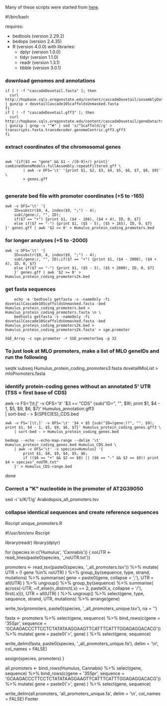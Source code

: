 Many of these scripts were started from [here](https://github.com/tobjores/Synthetic-Promoter-Designs-Enabled-by-a-Comprehensive-Analysis-of-Plant-Core-Promoters/blob/main/promoter_annotation/extract_promoter_seqs.sh).

#!/bin/bash

requires:
- bedtools (version 2.29.2)
- bedops (version 2.4.35)
- R (version 4.0.0) with libraries:
  - dplyr (version 1.0.0)
  - tidyr (version 1.1.0)
  - readr (version 1.3.1)
  - tibble (version 3.0.1)


### download genomes and annotations ###

```shell
if [ ! -f "cascadeDovetail.fasta" ]; then
  curl http://hopbase.cqls.oregonstate.edu/content/cascadeDovetail/assemblyData/dovetailCascade10ScaffoldsUnmasked.fasta.gz | gunzip > dovetailCascade10ScaffoldsUnmasked.fasta
fi
if [ ! -f "cascadeDovetail.gff3" ]; then
  curl http://hopbase.cqls.oregonstate.edu/content/cascadeDovetail/geneData/transdecoder/transdecoderOutput/transcripts.fasta.transdecoder.genomeCentric.gff3.gz | gunzip | grep -v "^#" | sed 's/^Scaffold//g' > transcripts.fasta.transdecoder.genomeCentric.gff3.gff3
fi
```

### extract coordinates of the chromosomal genes ###

```shell
	
awk '{if($3 == "gene" && $1 ~ /[0-9]+/) print}' combinedGeneModels.fullAssembly.repeatFiltered.gff \
		| awk -v OFS='\t' '{print $1, $2, $3, $4, $5, $6, $7, $8, $9}' \
		> genes.gff
			
```
	
### generate bed file with promoter coordinates (+5 to -165) ###
	
```shell
awk -v OFS='\t' '{
	ID=substr($9, 4, index($9, ";") - 4);
	sub(/gene:/, "", ID);
	if($7 == "+") {print $1, ($4 - 166), ($4 + 4), ID, 0, $7}
	else if($7 == "-") {print $1, ($5 - 5), ($5 + 165), ID, 0, $7}
}' genes.gff | awk '$2 >= 0' > Humulus_protein_coding_promoters.bed
```
	
### for longer analyses (+5 to -2000) ###
	
```shell
awk -v OFS='\t' '{
	ID=substr($9, 4, index($9, ";") - 4);
	sub(/gene:/, "", ID);if($7 == "+") {print $1, ($4 - 2000), ($4 + 4), ID, 0, $7}
	else if($7 == "-") {print $1, ($5 - 5), ($5 + 2000), ID, 0, $7}
	}' genes.gff | awk '$2 >= 0' > Humulus_protein_coding_promoters2k.bed
```

### get fasta sequences ###
	
```shell
	echo -e 'bedtools getfasta -s -nameOnly -fi dovetailCascade10ScaffoldsUnmasked.fasta -bed  Humulus_protein_coding_promoters.bed > Humulus_protein_coding_promoters.fasta \n \
	bedtools getfasta -s -nameOnly -fi dovetailCascade10ScaffoldsUnmasked.fasta -bed  Humulus_protein_coding_promoters2k.bed > Humulus_protein_coding_promoters2k.fasta' > sge.promoter	
```
	
```shell	
SGE_Array -c sge.promoter -r SGE_promoterSeq -p 32 	
```

	
### To just look at MLO promoters, make a list of MLO geneIDs and run the following ###
seqtk subseq Humulus_protein_coding_promoters3.fasta dovetailMloList > mloPromoters.fasta

### identify protein-coding genes without an annotated 5' UTR (TSS = first base of CDS) ###
awk -v FS='[\t;]' -v OFS='\t' '$3 == "CDS" {sub("ID=", "", $9); print $1, $4 - 1, $5, $9, $6, $7}' Humulus_annotation.gff3 \
| sort-bed - > ${SPECIES}_CDS.bed

	awk -v FS='[\t;]' -v OFS='\t' '$4 < $5 {sub("ID=(gene:)?", "", $9); print $1, $4 - 1, $5, $9, $6, $7}' Humulus_protein_coding_genes.gff3 \
		| sort-bed - > Humulus_protein_coding_genes.bed

	bedmap --echo --echo-map-range --delim '\t' Humulus_protein_coding_genes.bed Humulus_CDS.bed \
		| awk -v OFS='\t' -v species=Humulus} '{
			print $1, $8, $9, $4, $5, $6;
			if (($6 == "+" && $2 == $8) || ($6 == "-" && $3 == $9)) print $4 > species"_noUTR.txt"
		}' > Humulus_CDS-range.bed
	
done


### Correct a "K" nucleotide in the promoter of AT2G39050 ###
sed -i 's/K/T/g' Arabidopsis_all_promoters.tsv


### collapse identical sequences and create reference sequences ###
Rscript unique_promoters.R

#!/usr/bin/env Rscript

library(readr)
library(dplyr)

for (species in c('Humulus', 'Cannabis')) {
  noUTR <- read_lines(paste0(species, '_noUTR.txt'))

  promoters <- read_tsv(paste0(species, '_all_promoters.tsv')) %>%
    mutate(
      UTR = (! gene %in% noUTR)
    ) %>%
    group_by(sequence, type, strand, mutations) %>%
    summarise(
      gene = paste0(gene, collapse = ';'),
      UTR = all(UTR)
    ) %>%
    ungroup() %>%
    group_by(sequence) %>%
    summarise(
      across(-UTR, ~if_else(n_distinct(.x) == 2, paste0(.x, collapse = '/'), first(.x))),
      UTR = all(UTR)
    ) %>%
    ungroup() %>%
    select(gene, type, sequence, strand, UTR, mutations) %>%
    arrange(gene)
  
  write_tsv(promoters, paste0(species, '_all_promoters_unique.tsv'), na = '')

  fasta <- promoters %>%
    select(gene, sequence) %>%
    bind_rows(c(gene = '35Spr', sequence = 'GCAAGACCCTTCCTCTATATAAGGAAGTTCATTTCATTTGGAGAGGACACG')) %>%
    mutate(
      gene = paste0('>', gene)
    ) %>%
    select(gene, sequence)

  write_delim(fasta, paste0(species, '_all_promoters_unique.fa'), delim = '\n', col_names = FALSE)

  assign(species, promoters)
}

all.promoters <- bind_rows(Humulus, Cannabis) %>%
  select(gene, sequence) %>%
  bind_rows(c(gene = '35Spr', sequence = 'GCAAGACCCTTCCTCTATATAAGGAAGTTCATTTCATTTGGAGAGGACACG')) %>%
  mutate(
    gene = paste0('>', gene)
  ) %>%
  select(gene, sequence)

write_delim(all.promoters, 'all_promoters_unique.fa', delim = '\n', col_names = FALSE)
Footer

